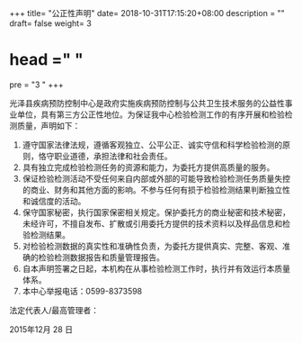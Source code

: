 +++
title= "公正性声明"
date= 2018-10-31T17:15:20+08:00
description = ""
draft= false
weight= 3
# head ="<label></label> "
pre = "3 "
+++

光泽县疾病预防控制中心是政府实施疾病预防控制与公共卫生技术服务的公益性事业单位，具有第三方公正性地位。为保证我中心检验检测工作的有序开展和检验检测质量，声明如下：

1. 遵守国家法律法规，遵循客观独立、公平公正、诚实守信和科学检验检测的原则，恪守职业道德，承担法律和社会责任。 
2. 具有独立完成检验检测任务的资源和能力，为委托方提供高质量的服务。 
3. 保证检验检测活动不受任何来自内部或外部的可能导致检验检测任务质量失控的商业、财务和其他方面的影响。不参与任何有损于检验检测结果判断独立性和诚信度的活动。 
4. 保守国家秘密，执行国家保密相关规定。保护委托方的商业秘密和技术秘密，未经许可，不擅自发布、扩散或引用委托方提供的技术资料以及样品信息和检验检测结果。 
5. 对检验检测数据的真实性和准确性负责，为委托方提供真实、完整、客观、准确的检验检测数据报告和质量管理报告。 
6. 自本声明签署之日起，本机构在从事检验检测工作时，执行并有效运行本质量体系。
7. 本中心举报电话：0599-8373598 

法定代表人/最高管理者：

2015年12月 28 日
